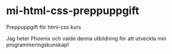 # mi-html-css-preppuppgift
Preppuppgift för html-css kurs

Jag heter Phoenix och valde denna utbildning för att utveckla min programmeringskunskap! 
